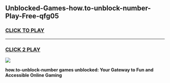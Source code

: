 
## Unblocked-Games-how.to-unblock-number-Play-Free-qfg05
<h3>
<a href="https://premium76.site?title=how.to-unblock-number&ref=18A1">CLICK TO PLAY</a></h3>
<hr>

<h3>
<a href="https://premium76.site?title=how.to-unblock-number&ref=18A1">CLICK 2 PLAY</a>
  
</h3>

<a href="https://premium76.site?title=how.to-unblock-number&ref=18A1"><img src="https://clearcache.store/games.png"></a>


**how.to-unblock-number games unblocked: Your Gateway to Fun and Accessible Online Gaming**
